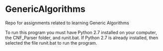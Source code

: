 # GenericAlgorithms
Repo for assignments related to learning Generic Algorithms

To run this program you must have Python 2.7 installed on your computer, the CNF_Parser folder, and runit.bat.
If Python 2.7 is already installed, then selected the file runit.bat to run the program.